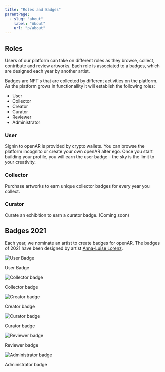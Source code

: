 ```yaml
---
title: "Roles and Badges"
parentPage: 
  - slug: "about"
    label: "About"
    url: "p/about"
---
```


## Roles

Users of our platform can take on different roles as they browse, collect, contribute and review artworks. Each role is associated to a badges, which are designed each year by another artist.

Badges are NFT's that are collected by different activities on the platform. As the platform grows in functionallity it will establish the following roles:

- User
- Collector
- Creator
- Curator
- Reviewer
- Administrator

### User

Signin to openAR is provided by crypto wallets. You can browse the platform incognito or create your own openAR alter ego. Once you start building your profile, you will earn the user badge – the sky is the limit to your creativity.

### Collector

Purchase artworks to earn unique collector badges for every year you collect.

### Curator

Curate an exhibition to earn a curator badge. (Coming soon)

## Badges 2021

Each year, we nominate an artist to create badges for openAR. The badges of 2021 have been designed by artist [Anna-Luise Lorenz](https://annaluiselorenz.com/).

![User Badge](/images/badges2021/user@14x-100.jpg)

User Badge

![Collector badge](/images/badges2021/collector@14x-100.jpg)

Collector badge

![Creator badge](/images/badges2021/artist@14x-100.jpg)

Creator badge

![Curator badge](/images/badges2021/curator@14x-100.jpg)

Curator badge

![Reviewer badge](/images/badges2021/critic@14x-100.jpg)

Reviewer badge

![Administrator badge](/images/badges2021/admin@14x-100.jpg)

Administrator badge







